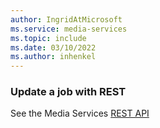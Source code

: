 ```yaml
---
author: IngridAtMicrosoft
ms.service: media-services 
ms.topic: include
ms.date: 03/10/2022
ms.author: inhenkel
---
```


### Update a job with REST

See the Media Services [REST API](/rest/api/media/jobs/update)
